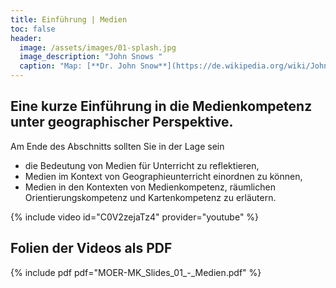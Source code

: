 ```yaml
---
title: Einführung | Medien
toc: false
header:
  image: /assets/images/01-splash.jpg
  image_description: "John Snows "
  caption: "Map: [**Dr. John Snow**](https://de.wikipedia.org/wiki/John_Snow_(Mediziner)) [Wellcome Library via wikimedia](https://w.wiki/QtV)"
---
```

## Eine kurze Einführung in die Medienkompetenz unter geographischer Perspektive.

Am Ende des Abschnitts sollten Sie in der Lage sein
  * die Bedeutung von Medien für Unterricht zu reflektieren,
  * Medien im Kontext von Geographieunterricht einordnen zu können,
  * Medien in den Kontexten von Medienkompetenz, räumlichen Orientierungskompetenz und Kartenkompetenz zu erläutern.

{% include video id="C0V2zejaTz4" provider="youtube" %}

## Folien der Videos als PDF
{% include pdf pdf="MOER-MK_Slides_01_-_Medien.pdf" %}
